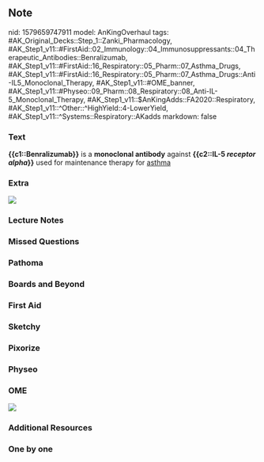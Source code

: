 ## Note
nid: 1579659747911
model: AnKingOverhaul
tags: #AK_Original_Decks::Step_1::Zanki_Pharmacology, #AK_Step1_v11::#FirstAid::02_Immunology::04_Immunosuppressants::04_Therapeutic_Antibodies::Benralizumab, #AK_Step1_v11::#FirstAid::16_Respiratory::05_Pharm::07_Asthma_Drugs, #AK_Step1_v11::#FirstAid::16_Respiratory::05_Pharm::07_Asthma_Drugs::Anti-IL5_Monoclonal_Therapy, #AK_Step1_v11::#OME_banner, #AK_Step1_v11::#Physeo::09_Pharm::08_Respiratory::08_Anti-IL-5_Monoclonal_Therapy, #AK_Step1_v11::$AnKingAdds::FA2020::Respiratory, #AK_Step1_v11::^Other::^HighYield::4-LowerYield, #AK_Step1_v11::^Systems::Respiratory::AKadds
markdown: false

### Text
<b>{{c1::Benralizumab}}</b> is a <b>monoclonal antibody</b> against
<b>{{c2::IL-5 <i>receptor alpha</i>}}</b> used for maintenance
therapy for <u>asthma</u>

### Extra
<img src="paste-5ada8cde48ce2d2bbe27013ab24fe9173588a53c.jpg">

### Lecture Notes


### Missed Questions


### Pathoma


### Boards and Beyond


### First Aid


### Sketchy


### Pixorize


### Physeo


### OME
<div class="ome-widget">
  <a href="https://onlinemeded.org?ref=anki"><img src=
  "_OME_AnkiFlashcards_General_3.png"></a>
</div>

### Additional Resources


### One by one

